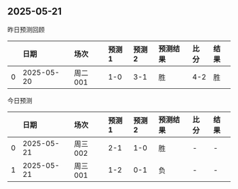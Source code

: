 

 ## 2025-05-21

昨日预测回顾

|    | 日期         | 场次    | 预测1   | 预测2   | 预测结果   | 比分   | 结果   |
|---:|:-----------|:------|:------|:------|:-------|:-----|:-----|
|  0 | 2025-05-20 | 周二001 | 1-0   | 3-1   | 胜      | 4-2  | 胜    |

今日预测

|    | 日期         | 场次    | 预测1   | 预测2   | 预测结果   | 比分   | 结果   |
|---:|:-----------|:------|:------|:------|:-------|:-----|:-----|
|  0 | 2025-05-21 | 周三002 | 2-1   | 1-0   | 胜      | -    | -    |
|  1 | 2025-05-21 | 周三001 | 1-2   | 0-1   | 负      | -    | -    |